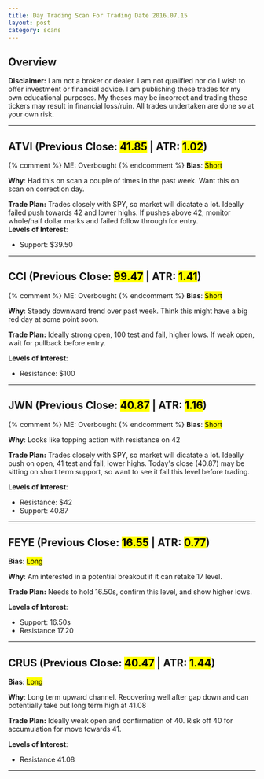 ```yaml
---
title: Day Trading Scan For Trading Date 2016.07.15
layout: post
category: scans
---
```


Overview
--- 

**Disclaimer:** I am not a broker or dealer. I am not qualified nor do I wish to offer investment or financial advice. I am publishing these trades for my own educational purposes. My theses may be incorrect and trading these tickers may result in financial loss/ruin. All trades undertaken are done so at your own risk.

***

ATVI (Previous Close: <mark>41.85</mark> | ATR: <mark>1.02</mark>)
---
{% comment %}
ME: Overbought
{% endcomment %}
**Bias**: <mark class="short">Short</mark>

**Why**: Had this on scan a couple of times in the past week. Want this on scan on correction day. 

**Trade Plan:** Trades closely with SPY, so market will dicatate a lot. Ideally failed push towards 42 and lower highs. If pushes above 42, monitor whole/half dollar marks and failed follow through for entry.  
**Levels of Interest**:

* Support: $39.50

***

CCI (Previous Close: <mark>99.47</mark> | ATR: <mark>1.41</mark>)
---
{% comment %}
ME: Overbought
{% endcomment %}
**Bias**: <mark class="short">Short</mark>

**Why**: Steady downward trend over past week. Think this might have a big red day at some point soon.

**Trade Plan:** Ideally strong open, 100 test and fail, higher lows. If weak open, wait for pullback before entry.

**Levels of Interest**:

* Resistance: $100

***

JWN (Previous Close: <mark>40.87</mark> | ATR: <mark>1.16</mark>)
---
{% comment %}
ME: Overbought
{% endcomment %}
**Bias**: <mark class="short">Short</mark>

**Why**: Looks like topping action with resistance on 42

**Trade Plan:** Trades closely with SPY, so market will dicatate a lot. Ideally push on open, 41 test and fail, lower highs. Today's close (40.87) may be sitting on short term support, so want to see it fail this level before trading.

**Levels of Interest**:

* Resistance: $42
* Support: 40.87

***

FEYE (Previous Close: <mark>16.55</mark> | ATR: <mark>0.77</mark>)
---
**Bias**: <mark class="long">Long</mark>

**Why**: Am interested in a potential breakout if it can retake 17 level.

**Trade Plan:** Needs to hold 16.50s, confirm this level, and show higher lows. 

**Levels of Interest**:

* Support: 16.50s
* Resistance 17.20

***

CRUS (Previous Close: <mark>40.47</mark> | ATR: <mark>1.44</mark>)
---
**Bias**: <mark class="long">Long</mark>

**Why**: Long term upward channel. Recovering well after gap down and can potentially take out long term high at 41.08

**Trade Plan:** Ideally weak open and confirmation of 40. Risk off 40 for accumulation for move towards 41. 

**Levels of Interest**:

* Resistance 41.08

***

